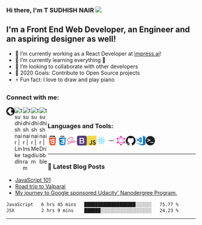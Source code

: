 ### Hi there, I'm T SUDHISH NAIR <img src="https://media.giphy.com/media/hvRJCLFzcasrR4ia7z/giphy.gif" width="25px">

## I'm a Front End Web Developer, an Engineer and an aspiring designer as well!
- 🔭 I’m currently working as a React Developer at [impress.ai][companywebsite]!
- 🌱 I’m currently learning everything 🤣
- 👯 I’m looking to collaborate with other developers
- 🥅 2020 Goals: Contribute to Open Source projects
- ⚡ Fun fact: I love to draw and play piano

### Connect with me:

[<img align="left" alt="sudhish's Github" width="22px" src="https://raw.githubusercontent.com/iconic/open-iconic/master/svg/globe.svg" />][website]
[<img align="left" alt="tsudhishnair | LinkedIn" width="22px" src="https://cdn.jsdelivr.net/npm/simple-icons@v3/icons/linkedin.svg" />][linkedin]
[<img align="left" alt="tsudhishnair | Instagram" width="22px" src="https://cdn.jsdelivr.net/npm/simple-icons@v3/icons/instagram.svg" />][instagram]
[<img align="left" alt="tsudhishnair | Medium" width="22px" src="https://cdn.jsdelivr.net/npm/simple-icons@3.4.0/icons/medium.svg" />][medium]
[<img align="left" alt="tsudhishnair | Dribbble" width="22px" src="https://cdn.jsdelivr.net/npm/simple-icons@3.4.0/icons/dribbble.svg" />][dribbble]
<br />

### Languages and Tools:

[<img align="left" alt="HTML5" width="26px" src="https://raw.githubusercontent.com/github/explore/80688e429a7d4ef2fca1e82350fe8e3517d3494d/topics/html/html.png" />][website]
[<img align="left" alt="CSS3" width="26px" src="https://raw.githubusercontent.com/github/explore/80688e429a7d4ef2fca1e82350fe8e3517d3494d/topics/css/css.png" />][website]
[<img align="left" alt="Sass" width="26px" src="https://raw.githubusercontent.com/github/explore/80688e429a7d4ef2fca1e82350fe8e3517d3494d/topics/sass/sass.png" />][website]
[<img align="left" alt="Bootstrap" width="26px" src="https://raw.githubusercontent.com/github/explore/80688e429a7d4ef2fca1e82350fe8e3517d3494d/topics/bootstrap/bootstrap.png" />][website]
[<img align="left" alt="JavaScript" width="26px" src="https://raw.githubusercontent.com/github/explore/80688e429a7d4ef2fca1e82350fe8e3517d3494d/topics/javascript/javascript.png" />][website]
[<img align="left" alt="React" width="26px" src="https://raw.githubusercontent.com/github/explore/80688e429a7d4ef2fca1e82350fe8e3517d3494d/topics/react/react.png" />][website]
[<img align="left" alt="Jquery" width="26px" src="https://raw.githubusercontent.com/github/explore/80688e429a7d4ef2fca1e82350fe8e3517d3494d/topics/jquery/jquery.png" />][website]
[<img align="left" alt="GraphQL" width="26px" src="https://raw.githubusercontent.com/github/explore/80688e429a7d4ef2fca1e82350fe8e3517d3494d/topics/graphql/graphql.png" />][website]
[<img align="left" alt="GitHub" width="26px" src="https://raw.githubusercontent.com/github/explore/78df643247d429f6cc873026c0622819ad797942/topics/github/github.png" />][website]
[<img align="left" alt="Visual Studio Code" width="26px" src="https://raw.githubusercontent.com/github/explore/80688e429a7d4ef2fca1e82350fe8e3517d3494d/topics/visual-studio-code/visual-studio-code.png" />][website]
[<img align="left" alt="Terminal" width="26px" src="https://raw.githubusercontent.com/github/explore/80688e429a7d4ef2fca1e82350fe8e3517d3494d/topics/terminal/terminal.png" />][website]

<br />
<br />

---

### 📕 Latest Blog Posts
<!-- BLOG-POST-LIST:START -->
- [JavaScript 101](https://medium.com/@tsudhishnair/javascript-101-1b27a780f45d?source=rss-4a3ca2d0484f------2)
- [Road trip to Valparai](https://medium.com/@tsudhishnair/road-trip-to-valparai-2fd04835353d?source=rss-4a3ca2d0484f------2)
- [My journey to Google sponsored Udacity' Nanodergree Program.](https://medium.com/@tsudhishnair/my-journey-to-google-sponsored-udacity-nanodergree-program-5f6dd2b1a219?source=rss-4a3ca2d0484f------2)
<!-- BLOG-POST-LIST:END -->


<!--START_SECTION:waka-->
```text
JavaScript   6 hrs 45 mins   ███████████████████░░░░░░   75.77 % 
JSX          2 hrs 9 mins    ██████░░░░░░░░░░░░░░░░░░░   24.23 % 
```
<!--END_SECTION:waka-->


---

 
<!-- <img align="left" alt="Sudhish's Github Stats" src="https://github-readme-stats.Tsudhishnair.vercel.app/api?username=Tsudhishnair&show_icons=true&hide_border=true" /> -->

[companywebsite]: https://impress.ai
[website]: https://github.com/Tsudhishnair
[instagram]: https://www.instagram.com/creative_stock_001/
[linkedin]: https://www.linkedin.com/in/tsudhishnair/
[medium]: https://medium.com/@tsudhishnair
[dribbble]: https://dribbble.com/tsudhishnair
